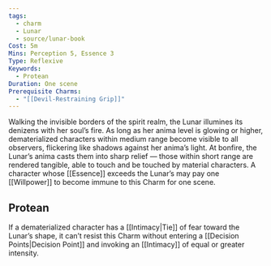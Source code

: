 ```yaml
---
tags:
  - charm
  - Lunar
  - source/lunar-book
Cost: 5m
Mins: Perception 5, Essence 3
Type: Reflexive
Keywords:
  - Protean
Duration: One scene
Prerequisite Charms:
  - "[[Devil-Restraining Grip]]"
---
```

Walking the invisible borders of the spirit realm, the Lunar illumines its denizens with her soul’s fire. As long as her anima level is glowing or higher, dematerialized characters within medium range become visible to all observers, flickering like shadows against her anima’s light. At bonfire, the Lunar’s anima casts them into sharp relief — those within short range are rendered tangible, able to touch and be touched by material characters. A character whose [[Essence]] exceeds the Lunar’s may pay one [[Willpower]] to become immune to this Charm for one scene. 
## Protean 

If a dematerialized character has a [[Intimacy|Tie]] of fear toward the Lunar’s shape, it can’t resist this Charm without entering a [[Decision Points|Decision Point]] and invoking an [[Intimacy]] of equal or greater intensity.